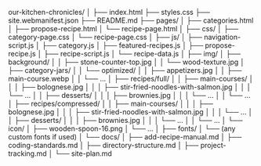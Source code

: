 our-kitchen-chronicles/
│
├── index.html
├── styles.css
├── site.webmanifest.json
├── README.md
├── pages/
│   ├── categories.html
│   ├── propose-recipe.html
│   └── recipe-page.html
│
├── css/
│   ├── category-page.css
│   └── recipe-page.css
│
├── js/
│   ├── navigation-script.js
│   ├── category.js
│   ├── featured-recipes.js
│   ├── propose-recipe.js
│   ├── recipe-script.js
│   └── recipe-data.js
│
├── img/
│   ├── background/
│   │   ├── stone-counter-top.jpg
│   │   └── wood-texture.jpg
│   ├── category-jars/
│   │   └── optimized/
│   │       ├── appetizers.jpg
│   │       ├── main-course.webp
│   │       └── ...
│   ├── recipes/full/
│   │   ├── main-courses/
│   │   │   ├── bolognese.jpg
│   │   │   ├── stir-fried-noodles-with-salmon.jpg
│   │   │   └── ...
│   │   ├── desserts/
│   │   │   ├── brownies.jpg
│   │   │   └── ...
│   │   └── ...
│   ├── recipes/compressed/
│   │   ├── main-courses/
│   │   │   ├── bolognese.jpg
│   │   │   ├── stir-fried-noodles-with-salmon.jpg
│   │   │   └── ...
│   │   ├── desserts/
│   │   │   ├── brownies.jpg
│   │   │   └── ...
│   │   └── ...
│   └── icon/
│       ├── wooden-spoon-16.png
│       └── ...
│
├── fonts/
│   └── (any custom fonts if used)
│
└── docs/
│   ├── add-recipe-manual.md
│   ├── coding-standards.md
│   ├── directory-structure.md
│   ├── project-tracking.md
│   └── site-plan.md